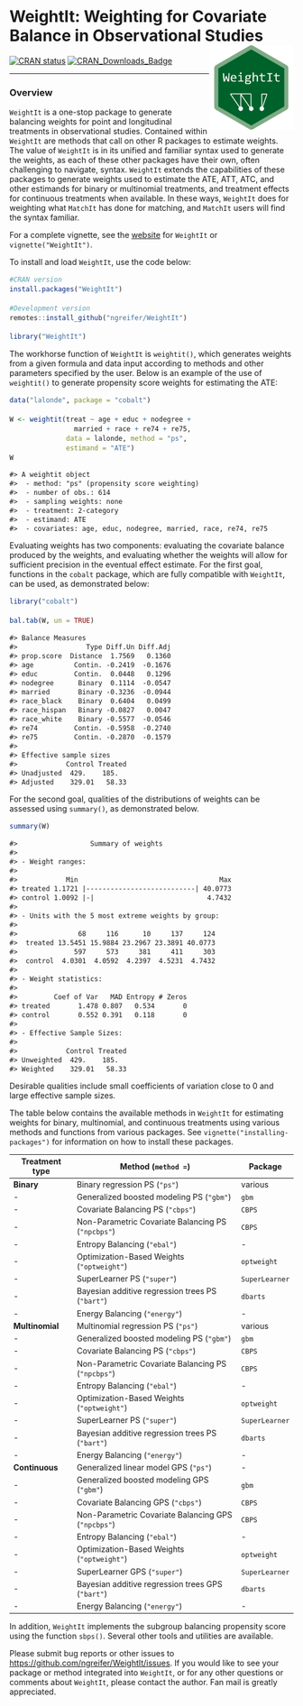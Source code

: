 
<!-- README.md is generated from README.Rmd. Please edit that file -->

# WeightIt: Weighting for Covariate Balance in Observational Studies <img src="man/figures/logo.png" align="right" width="150"/>

<!-- badges: start -->

[![CRAN
status](https://www.r-pkg.org/badges/version/WeightIt?color=00622B)](https://CRAN.R-project.org/package=WeightIt)
[![CRAN_Downloads_Badge](https://cranlogs.r-pkg.org/badges/WeightIt?color=00622B)](https://cran.r-project.org/package=WeightIt)
<!-- badges: end -->

------------------------------------------------------------------------

### Overview

`WeightIt` is a one-stop package to generate balancing weights for point
and longitudinal treatments in observational studies. Contained within
`WeightIt` are methods that call on other R packages to estimate
weights. The value of `WeightIt` is in its unified and familiar syntax
used to generate the weights, as each of these other packages have their
own, often challenging to navigate, syntax. `WeightIt` extends the
capabilities of these packages to generate weights used to estimate the
ATE, ATT, ATC, and other estimands for binary or multinomial treatments,
and treatment effects for continuous treatments when available. In these
ways, `WeightIt` does for weighting what `MatchIt` has done for
matching, and `MatchIt` users will find the syntax familiar.

For a complete vignette, see the
[website](https://ngreifer.github.io/WeightIt/articles/WeightIt.html)
for `WeightIt` or `vignette("WeightIt")`.

To install and load `WeightIt`, use the code below:

``` r
#CRAN version
install.packages("WeightIt")

#Development version
remotes::install_github("ngreifer/WeightIt")

library("WeightIt")
```

The workhorse function of `WeightIt` is `weightit()`, which generates
weights from a given formula and data input according to methods and
other parameters specified by the user. Below is an example of the use
of `weightit()` to generate propensity score weights for estimating the
ATE:

``` r
data("lalonde", package = "cobalt")

W <- weightit(treat ~ age + educ + nodegree + 
                married + race + re74 + re75, 
              data = lalonde, method = "ps", 
              estimand = "ATE")
W
```

    #> A weightit object
    #>  - method: "ps" (propensity score weighting)
    #>  - number of obs.: 614
    #>  - sampling weights: none
    #>  - treatment: 2-category
    #>  - estimand: ATE
    #>  - covariates: age, educ, nodegree, married, race, re74, re75

Evaluating weights has two components: evaluating the covariate balance
produced by the weights, and evaluating whether the weights will allow
for sufficient precision in the eventual effect estimate. For the first
goal, functions in the `cobalt` package, which are fully compatible with
`WeightIt`, can be used, as demonstrated below:

``` r
library("cobalt")

bal.tab(W, un = TRUE)
```

    #> Balance Measures
    #>                 Type Diff.Un Diff.Adj
    #> prop.score  Distance  1.7569   0.1360
    #> age          Contin. -0.2419  -0.1676
    #> educ         Contin.  0.0448   0.1296
    #> nodegree      Binary  0.1114  -0.0547
    #> married       Binary -0.3236  -0.0944
    #> race_black    Binary  0.6404   0.0499
    #> race_hispan   Binary -0.0827   0.0047
    #> race_white    Binary -0.5577  -0.0546
    #> re74         Contin. -0.5958  -0.2740
    #> re75         Contin. -0.2870  -0.1579
    #> 
    #> Effective sample sizes
    #>            Control Treated
    #> Unadjusted  429.    185.  
    #> Adjusted    329.01   58.33

For the second goal, qualities of the distributions of weights can be
assessed using `summary()`, as demonstrated below.

``` r
summary(W)
```

    #>                  Summary of weights
    #> 
    #> - Weight ranges:
    #> 
    #>            Min                                   Max
    #> treated 1.1721 |---------------------------| 40.0773
    #> control 1.0092 |-|                            4.7432
    #> 
    #> - Units with the 5 most extreme weights by group:
    #>                                                 
    #>               68     116      10     137     124
    #>  treated 13.5451 15.9884 23.2967 23.3891 40.0773
    #>              597     573     381     411     303
    #>  control  4.0301  4.0592  4.2397  4.5231  4.7432
    #> 
    #> - Weight statistics:
    #> 
    #>         Coef of Var   MAD Entropy # Zeros
    #> treated       1.478 0.807   0.534       0
    #> control       0.552 0.391   0.118       0
    #> 
    #> - Effective Sample Sizes:
    #> 
    #>            Control Treated
    #> Unweighted  429.    185.  
    #> Weighted    329.01   58.33

Desirable qualities include small coefficients of variation close to 0
and large effective sample sizes.

The table below contains the available methods in `WeightIt` for
estimating weights for binary, multinomial, and continuous treatments
using various methods and functions from various packages. See
`vignette("installing-packages")` for information on how to install
these packages.

| Treatment type  | Method (`method =`)                                 | Package        |
|-----------------|-----------------------------------------------------|----------------|
| **Binary**      | Binary regression PS (`"ps"`)                       | various        |
| \-              | Generalized boosted modeling PS (`"gbm"`)           | `gbm`          |
| \-              | Covariate Balancing PS (`"cbps"`)                   | `CBPS`         |
| \-              | Non-Parametric Covariate Balancing PS (`"npcbps"`)  | `CBPS`         |
| \-              | Entropy Balancing (`"ebal"`)                        | \-             |
| \-              | Optimization-Based Weights (`"optweight"`)          | `optweight`    |
| \-              | SuperLearner PS (`"super"`)                         | `SuperLearner` |
| \-              | Bayesian additive regression trees PS (`"bart"`)    | `dbarts`       |
| \-              | Energy Balancing (`"energy"`)                       | \-             |
| **Multinomial** | Multinomial regression PS (`"ps"`)                  | various        |
| \-              | Generalized boosted modeling PS (`"gbm"`)           | `gbm`          |
| \-              | Covariate Balancing PS (`"cbps"`)                   | `CBPS`         |
| \-              | Non-Parametric Covariate Balancing PS (`"npcbps"`)  | `CBPS`         |
| \-              | Entropy Balancing (`"ebal"`)                        | \-             |
| \-              | Optimization-Based Weights (`"optweight"`)          | `optweight`    |
| \-              | SuperLearner PS (`"super"`)                         | `SuperLearner` |
| \-              | Bayesian additive regression trees PS (`"bart"`)    | `dbarts`       |
| \-              | Energy Balancing (`"energy"`)                       | \-             |
| **Continuous**  | Generalized linear model GPS (`"ps"`)               | \-             |
| \-              | Generalized boosted modeling GPS (`"gbm"`)          | `gbm`          |
| \-              | Covariate Balancing GPS (`"cbps"`)                  | `CBPS`         |
| \-              | Non-Parametric Covariate Balancing GPS (`"npcbps"`) | `CBPS`         |
| \-              | Entropy Balancing (`"ebal"`)                        | \-             |
| \-              | Optimization-Based Weights (`"optweight"`)          | `optweight`    |
| \-              | SuperLearner GPS (`"super"`)                        | `SuperLearner` |
| \-              | Bayesian additive regression trees GPS (`"bart"`)   | `dbarts`       |
| \-              | Energy Balancing (`"energy"`)                       | \-             |

In addition, `WeightIt` implements the subgroup balancing propensity
score using the function `sbps()`. Several other tools and utilities are
available.

Please submit bug reports or other issues to
<https://github.com/ngreifer/WeightIt/issues>. If you would like to see
your package or method integrated into `WeightIt`, or for any other
questions or comments about `WeightIt`, please contact the author. Fan
mail is greatly appreciated.
